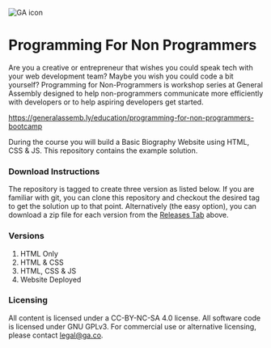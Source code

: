 ![GA icon](https://raw.github.com/generalassembly/ga-ruby-on-rails-for-devs/master/images/ga.png)
# Programming For Non Programmers
Are you a creative or entrepreneur that wishes you could speak tech with your web development team? Maybe you wish you could code a bit yourself? Programming for Non-Programmers is workshop series at General Assembly designed to help non-programmers communicate more efficiently with developers or to help aspiring developers get started.

https://generalassemb.ly/education/programming-for-non-programmers-bootcamp

During the course you will build a Basic Biography Website using HTML, CSS & JS.
This repository contains the example solution.

### Download Instructions
The repository is tagged to create three version as listed below. If you are familiar with git, you can clone this repository and checkout the desired tag to get the solution up to that point. Alternatively (the easy option), you can download a zip file for each version from the [Releases Tab](https://github.com/jeremiahalex/pfnp/releases) above.

### Versions
1. HTML Only
2. HTML & CSS
3. HTML, CSS & JS
4. Website Deployed

### Licensing
All content is licensed under a CC-BY-NC-SA 4.0 license.
All software code is licensed under GNU GPLv3. For commercial use or alternative licensing, please contact legal@ga.co.

